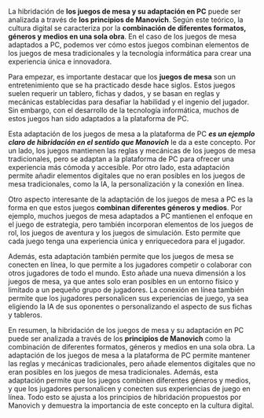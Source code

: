 La hibridación de **los juegos de mesa y su adaptación en PC** puede ser analizada a través de **los principios de Manovich**. Según este teórico, la cultura digital se caracteriza por la **combinación de diferentes formatos, géneros y medios en una sola obra**. En el caso de los juegos de mesa adaptados a PC, podemos ver cómo estos juegos combinan elementos de los juegos de mesa tradicionales y la tecnología informática para crear una experiencia única e innovadora.

Para empezar, es importante destacar que los **juegos de mesa** son un entretenimiento que se ha practicado desde hace siglos. Estos juegos suelen requerir un tablero, fichas y dados, y se basan en reglas y mecánicas establecidas para desafiar la habilidad y el ingenio del jugador. Sin embargo, con el desarrollo de la tecnología informática, muchos de estos juegos han sido adaptados a la plataforma de PC.

Esta adaptación de los juegos de mesa a la plataforma de PC ***es un ejemplo claro de hibridación en el sentido que Manovich*** le da a este concepto. Por un lado, los juegos mantienen las reglas y mecánicas de los juegos de mesa tradicionales, pero se adaptan a la plataforma de PC para ofrecer una experiencia más cómoda y accesible. Por otro lado, esta adaptación permite añadir elementos digitales que no eran posibles en los juegos de mesa tradicionales, como la IA, la personalización y la conexión en línea.

Otro aspecto interesante de la adaptación de los juegos de mesa a PC es la forma en que estos juegos **combinan diferentes géneros y medios**. Por ejemplo, muchos juegos de mesa adaptados a PC mantienen el enfoque en el juego de estrategia, pero también incorporan elementos de los juegos de rol, los juegos de aventura y los juegos de simulación. Esto permite que cada juego tenga una experiencia única y enriquecedora para el jugador.

Además, esta adaptación también permite que los juegos de mesa se conecten en línea, lo que permite a los jugadores competir o colaborar con otros jugadores de todo el mundo. Esto añade una nueva dimensión a los juegos de mesa, ya que antes solo eran posibles en un entorno físico y limitado a un pequeño grupo de jugadores. La conexión en línea también permite que los jugadores personalicen sus experiencias de juego, ya sea eligiendo la IA de sus oponentes o personalizando el aspecto de sus fichas y tableros.

En resumen, la hibridación de los juegos de mesa y su adaptación en PC puede ser analizada a través de los **principios de Manovich** como la combinación de diferentes formatos, géneros y medios en una sola obra. La adaptación de los juegos de mesa a la plataforma de PC permite mantener las reglas y mecánicas tradicionales, pero añade elementos digitales que no eran posibles en los juegos de mesa tradicionales. Además, esta adaptación permite que los juegos combinen diferentes géneros y medios, y que los jugadores personalicen y conecten sus experiencias de juego en línea. Todo esto se ajusta a los principios de hibridación propuestos por Manovich y demuestra la importancia de este concepto en la cultura digital.
